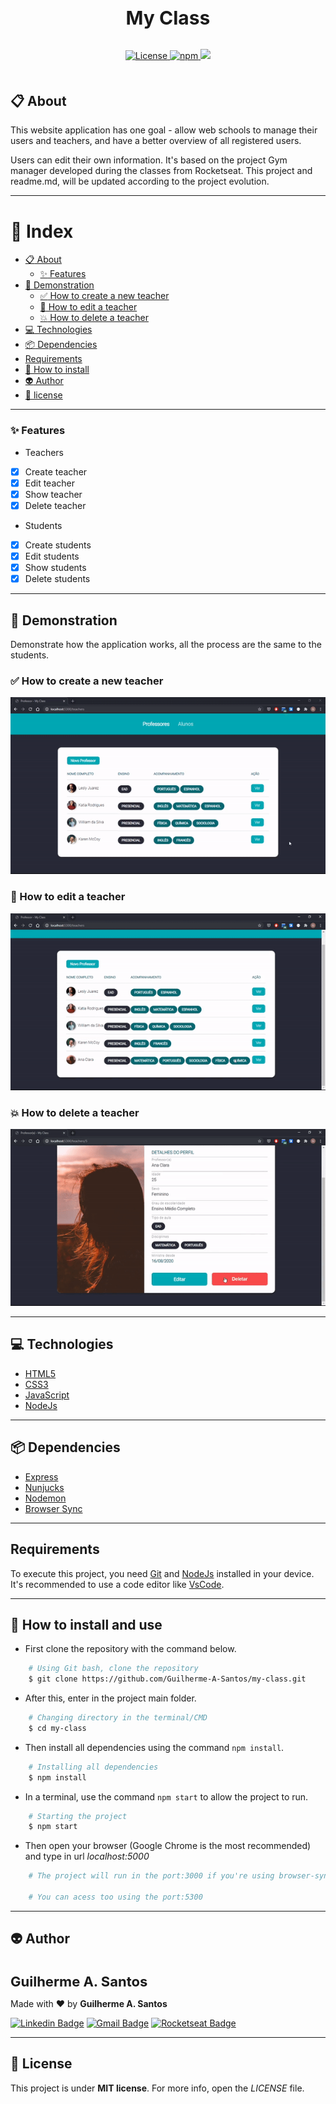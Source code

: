 <h3 align="center" style="font-size: 30px; font-weight: bold; margin-bottom: 32px">
  My Class
</h3>

<p align="center" style="margin-bottom: 50px">

  <a href="LICENSE" >
    <img alt="License" src="https://img.shields.io/badge/license-MIT-%23F8952D">
  </a>
  <a href="https://docs.npmjs.com/about-npm/" targer="_blank">
    <img alt="npm" src="https://img.shields.io/npm/v/npm?color=g">
  </a>

  <img src="https://img.shields.io/static/v1?label=version&message=v1.0.1&color=01a9b4&style=<STYLE>&logo=<LOGO>">
</p>

## :clipboard: About
This website application has one goal - allow web schools
to manage their users and teachers, and have a better overview of all registered users.

Users can edit their own information. It's based on the project Gym manager developed during the classes from Rocketseat.
This project and readme.md, will be updated according to the project evolution.

---

# :bookmark_tabs: Index

  - [:clipboard: About](#clipboard-about)
    - [:sparkles: Features](#sparkles-features)
  - [:rocket: Demonstration](#rocket-demonstration)
    - [:white_check_mark: How to create a new teacher](#white_check_mark-how-to-create-a-new-teacher)
    - [:pencil: How to edit a teacher](#pencil-how-to-edit-a-teacher)
    - [:boom: How to delete a teacher](#boom-how-to-delete-a-teacher)
  - [:computer: Technologies](#computer-technologies)
  - [:package: Dependencies](#package-dependencies)
  - [Requirements](#requirements)
  - [:file_folder: How to install](#file_folder-how-to-install-and-use)
  - [:alien: Author](#alien-author)
  - [:page_facing_up: license](#page_facing_up-license)

---

### :sparkles: Features
* Teachers

- [x] Create teacher
- [x] Edit teacher
- [x] Show teacher
- [x] Delete teacher

* Students

- [x] Create students
- [x] Edit students
- [x] Show students
- [x] Delete students

---

## :rocket: Demonstration
Demonstrate how the application works, all the process are the same to the students.

### :white_check_mark: How to create a new teacher
![teacher-creation](gifs/teacher-creation.gif)

### :pencil: How to edit a teacher
![teacher-creation](gifs/teacher-edition.gif)

### :boom: How to delete a teacher
![teacher-creation](gifs/teacher-deletion.gif)

---
## :computer: Technologies
* [HTML5](https://developer.mozilla.org/en-US/docs/Web/HTML)
* [CSS3](https://developer.mozilla.org/en-US/docs/Web/CSS)
* [JavaScript](https://www.javascript.com/)
* [NodeJs](https://www.nodejs.org/)

---
## :package: Dependencies
* [Express](https://expressjs.com/pt-br/)
* [Nunjucks](https://mozilla.github.io/nunjucks/)
* [Nodemon](https://nodemon.io/)
* [Browser Sync](https://browsersync.io/)

---

## Requirements
To execute this project, you need [Git](https://git-scm.com/) and [NodeJs](https://nodejs.org/en/) installed in your device.
It's recommended to use a code editor like [VsCode](https://code.visualstudio.com/).

---

## :file_folder: How to install and use
* First clone the repository with the command below.
```bash
    # Using Git bash, clone the repository
    $ git clone https://github.com/Guilherme-A-Santos/my-class.git
```

* After this, enter in the project main folder.

```bash
    # Changing directory in the terminal/CMD
    $ cd my-class
```
* Then install all dependencies using the command `npm install`.

```bash
    # Installing all dependencies
    $ npm install
```

* In a terminal, use the command `npm start` to allow the project to run.

```bash
    # Starting the project
    $ npm start
```

* Then open your browser (Google Chrome is the most recommended) and type in url *localhost:5000*

```bash
    # The project will run in the port:3000 if you're using browser-sync

    # You can acess too using the port:5300
```
---

## :alien: Author

 <img style="border-radius: 50%;" src="https://avatars3.githubusercontent.com/u/53957603?s=400&u=8f57de9b12d0a0681d801886391c23e639da2c5e&v=4" width="100px;" alt=""/>
 <br />
 <sub><b style="font-size: 22px">Guilherme A. Santos</b></sub>

Made with ❤️ by **Guilherme A. Santos**

[![Linkedin Badge](https://img.shields.io/badge/-Guilherme-blue?style=flat-square&logo=Linkedin&logoColor=white&link=https://www.linkedin.com/in/guilherme-alves-dos-santos/)](https://www.linkedin.com/in/guilherme-alves-dos-santos/)
[![Gmail Badge](https://img.shields.io/badge/-g.dotnot@gmail.com-c14438?style=flat-square&logo=Gmail&logoColor=white&link=mailto:g.dotnot@gmail.com)](mailto:g.dotnot@gmail.com)
[![Rocketseat Badge](https://img.shields.io/badge/-g.dotnot-7159c1?style=flat-square&logo=Apache-RocketMQ&logoColor=white&link=https://app.rocketseat.com.br/me/g-dotnot)](https://app.rocketseat.com.br/me/g-dotnot)

---

## :page_facing_up: License
This project is under **MIT license**. For more info, open the *LICENSE* file.
